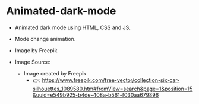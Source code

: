 # Animated-dark-mode

* Animated dark mode using HTML, CSS and JS.
* Mode change animation.
* Image by Freepik

* Image Source:
    * Image created by Freepik
        * 👉:  https://www.freepik.com/free-vector/collection-six-car-silhouettes_1089580.htm#fromView=search&page=1&position=15&uuid=e549b925-b4de-408a-b561-f030aa679896 